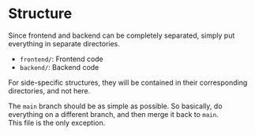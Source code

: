 # Structure
Since frontend and backend can be completely separated, simply put everything in separate directories.
- `frontend/`: Frontend code
- `backend/`: Backend code

For side-specific structures, they will be contained in their corresponding directories, and not here.

The `main` branch should be as simple as possible. So basically, do everything on a different branch, and then merge it back to `main`.  
This file is the only exception.